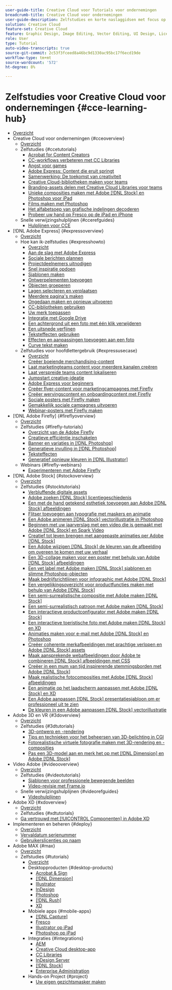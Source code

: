 ```yaml
---
user-guide-title: Creative Cloud voor Tutorials voor ondernemingen
breadcrumb-title: Creative Cloud voor ondernemingen
user-guide-description: Zelfstudies en korte naslaggidsen met focus op Creative Cloud voor ondernemingen weergeven
solution: Creative Cloud
feature-set: Creative Cloud
feature: Graphic Design, Image Editing, Vector Editing, UI Design, Licensable Assets, Gen AI, Video Editing, 3D
role: User
type: Tutorial
auto-video-transcripts: true
source-git-commit: 2c53f3fceed8a46bc9d1330ac95bc17f6ecd19de
workflow-type: tm+mt
source-wordcount: '572'
ht-degree: 8%

---
```



# Zelfstudies voor Creative Cloud voor ondernemingen {#cce-learning-hub}

+ [Overzicht](overview.md)
+ Creative Cloud voor ondernemingen {#cceoverview}
   + [Overzicht](cce/overview-cce.md)
   + Zelfstudies {#ccetutorials}
      + [Acrobat for Content Creators](cce/acrobat-content-creators.md)
      + [CC-workflows verbeteren met CC Libraries](cce/cc-workflows-cc-libraries.md)
      + [Angst voor games](cce/taming-type-anxiety.md)
      + [Adobe Express: Content die eruit springt](cce/adobe-express-content-that-stands-out.md)
      + [Samenwerking: De toekomst van creativiteit](cce/collaboration-the-future-of-creativity.md)
      + [Creative Cloud-bibliotheken maken voor teams](cce/ccteamlibraries.md)
      + [Branding-assets delen met Creative Cloud Libraries voor teams](cce/sharecclibraries.md)
      + [Unieke composities maken met Adobe [!DNL Stock] en Photoshop voor iPad](cce/compositepsipad.md)
      + [Films maken met Photoshop](cce/cinemagraphps.md)
      + [Het alfabetsoep van grafische indelingen decoderen](cce/alphabetsoup.md)
      + [Probeer uw hand op Fresco op de iPad en iPhone](cce/frescoworkshop.md)
   + Snelle verwijzingshulplijnen {#ccerefguides}
      + [Hulplijnen voor CCE](quick-reference/overview-ref.md)
+ [!DNL Adobe Express] {#expressoverview}
   + [Overzicht](express/overview-express.md)
   + Hoe kan ik-zelfstudies {#expresshowto}
      + [Overzicht](express/overview-express-how-to.md)
      + [Aan de slag met Adobe Express](express/get-started.md)
      + [Sociale berichten plannen](express/schedule.md)
      + [Projectdeelnemers uitnodigen](express/collaborate.md)
      + [Snel inspiratie opdoen](express/get-inspiration.md)
      + [Sjablonen maken](express/create-templates.md)
      + [Ontwerpelementen toevoegen](express/add-design-assets.md)
      + [Objecten groeperen](express/group-objects.md)
      + [Lagen selecteren en verplaatsen](express/layers.md)
      + [Meerdere pagina&#39;s maken](express/multiple-pages.md)
      + [Ongedaan maken en opnieuw uitvoeren](express/undo-redo.md)
      + [CC-bibliotheken gebruiken](express/cc-libraries.md)
      + [Uw merk toepassen](express/brand.md)
      + [Integratie met Google Drive](express/google-drive.md)
      + [Een achtergrond uit een foto met één klik verwijderen](express/remove-background.md)
      + [Een uitsnede verfijnen](express/refine-cutout.md)
      + [Teksteffecten gebruiken](express/text-effects.md)
      + [Effecten en aanpassingen toevoegen aan een foto](express/image-effects.md)
      + [Curve tekst maken](express/create-curved-text.md)
   + Zelfstudies voor hoofdlettergebruik {#expressusecase}
      + [Overzicht](express/overview-express-use-case-tutorials.md)
      + [Creëer boeiende merchandising-content](express/compelling-merchandise.md)
      + [Laat marketingteams content voor meerdere kanalen creëren](express/multi-channel-marketing-content.md)
      + [Laat verspreide teams content lokaliseren](express/localized-marketing-content.md)
      + [Jumpstart creative-ideatie](express/jumpstart-ideation.md)
      + [Adobe Express voor beginners](express/adobe-express-beginners.md)
      + [Creëer flyer-content voor marketingcampagnes met Firefly](express/create-local-marketing.md)
      + [Creëer wervingscontent en onboardingcontent met Firefly](express/create-on-boarding.md)
      + [Sociale posters met Firefly maken](express/create-social-posters.md)
      + [Gemakkelijk sociale campagnes uitvoeren](express/create-blog-graphics.md)
      + [Webinar-posters met Firefly maken](express/create-webinar-poster.md)
+ [!DNL Adobe Firefly] {#fireflyoverview}
   + [Overzicht](firefly/overview-firefly.md)
   + Zelfstudies {#firefly-tutorials}
      + [Overzicht van de Adobe Firefly](firefly/overview-of-firefly.md)
      + [Creatieve efficiëntie inschakelen](firefly/enable-creative-efficiency.md)
      + [Banner en variaties in [!DNL Photoshop]](firefly/web-banner-ad.md)
      + [Generatieve invulling in [!DNL Photoshop]](firefly/generative-fill.md)
      + [Teksteffecten](firefly/text-effects.md)
      + [Generatief opnieuw kleuren in [!DNL Illustrator]](firefly/generative-recolor.md)
   + Webinars {#firefly-webinars}
      + [Experimenteren met Adobe Firefly](firefly/webinar-experimenting.md)
+ [!DNL Adobe Stock] {#stockoverview}
   + [Overzicht](stock/overview-stock.md)
   + Zelfstudies {#stocktutorials}
      + [Verbluffende digitale assets](stock/stunning-digital-assets.md)
      + [Adobe zoeken [!DNL Stock] licentiegeschiedenis](stock/searchstock.md)
      + [Een met de hand getekend esthetiek toevoegen aan Adobe [!DNL Stock] afbeeldingen](stock/handdrawn.md)
      + [Flitser toevoegen aan typografie met maskers en animatie](stock/flairtypography.md)
      + [Een Adobe animeren [!DNL Stock] vectorillustratie in Photoshop](stock/animatevector.md)
      + [Beginnen met uw jaarverslag met een video die is gemaakt met Adobe [!DNL Stock] en Spark Video](stock/annualreport.md)
      + [Creatief tot leven brengen met aangepaste animaties per Adobe [!DNL Stock]](stock/customanimations.md)
      + [Een Adobe wijzigen [!DNL Stock] de kleuren van de afbeelding om overeen te komen met uw verhaal](stock/changecolors.md)
      + [Een 3D-collage maken voor een poster met behulp van Adobe [!DNL Stock] afbeeldingen](stock/collage.md)
      + [Een vet label met Adobe maken [!DNL Stock] sjablonen en slimme Photoshop-objecten](stock/boldlabel.md)
      + [Maak bedrijfsrichtlijnen voor infographic met Adobe [!DNL Stock]](stock/infographic.md)
      + [Een vergelijkingsoverzicht voor productfuncties maken met behulp van Adobe [!DNL Stock]](stock/featurecomparison.md)
      + [Een semi-surrealistische compositie met Adobe maken [!DNL Stock]](stock/surrealcomposite.md)
      + [Een semi-surrealistisch patroon met Adobe maken [!DNL Stock]](stock/surrealpattern.md)
      + [Een interactieve productconfigurator met Adobe maken [!DNL Stock]](stock/productconfigurator.md)
      + [Een interactieve toeristische foto met Adobe maken [!DNL Stock] en XD](stock/interactivetourismphoto.md)
      + [Animaties maken voor e-mail met Adobe [!DNL Stock] en Photoshop](stock/animationemail.md)
      + [Creëer coherente merkafbeeldingen met prachtige verlopen en Adobe [!DNL Stock] assets](stock/brandgradients.md)
      + [Maak aansprekende webafbeeldingen door Adobe te combineren [!DNL Stock] afbeeldingen met CSS](stock/webgraphics.md)
      + [Creëer in een mum van tijd inspirerende stemmingsborden met Adobe [!DNL Stock]](stock/moodboard.md)
      + [Maak realistische fotocomposities met Adobe [!DNL Stock] afbeeldingen](stock/realisticcomposite.md)
      + [Een animatie op het laadscherm aanpassen met Adobe [!DNL Stock] en XD](stock/loadingscreen.md)
      + [Een Adobe aanpassen [!DNL Stock] presentatiesjabloon om er professioneel uit te zien](stock/presentationtemplate.md)
      + [De kleuren in een Adobe aanpassen [!DNL Stock] vectorillustratie](stock/customizecolors.md)
+ Adobe 3D en VR {#3doverview}
   + [Overzicht](3di/overview-3di.md)
   + Zelfstudies {#3dtutorials}
      + [3D-ontwerp en -rendering](3di/substance-3d-stager.md)
      + [Tips en technieken voor het beheersen van 3D-belichting in CGI](3di/mastering3dlighting.md)
      + [Fotorealistische virtuele fotografie maken met 3D-rendering en -composities](3di/photorealistic.md)
      + [Pas een 3D-model aan en merk het op met [!DNL Dimension] en Adobe [!DNL Stock]](3di/3ddimensionstock.md)
+ Video Adobe {#videooverview}
   + [Overzicht](dva/overview-dva.md)
   + Zelfstudies {#videotutorials}
      + [Sjablonen voor professionele bewegende beelden](dva/motion-graphics-templates.md)
      + [Video-revisie met Frame.io](dva/video-review-frame-io.md)
   + Snelle verwijzingshulplijnen {#videorefguides}
      + [Videohulplijnen](dva/overview-dva-ref.md)
+ Adobe XD {#xdoverview}
   + [Overzicht](xd/overview-xd.md)
   + Zelfstudies {#xdtutorials}
   + [Ga vertrouwd met [!UICONTROL Componenten] in Adobe XD](xd/components.md)
+ Implementeren en beheren {#deploy}
   + [Overzicht](deploy/overview-deploy.md)
   + [Vervaldatum serienummer](deploy/cceserial.md)
   + [Gebruikerslicenties op naam](deploy/nameduserlicensing.md)
+ Adobe MAX {#max}
   + [Overzicht](max/overview-max.md)
   + Zelfstudies {#tutorials}
      + [Overzicht](max/maxtutorials.md)
      + Desktopproducten {#desktop-products}
         + [Acrobat &amp; Sign](max/acrobat-sign.md)
         + [[!DNL Dimension]](max/dimension.md)
         + [Illustrator](max/illustrator.md)
         + [InDesign](max/indesign.md)
         + [Photoshop](max/photoshop.md)
         + [[!DNL Rush]](max/rush.md)
         + [XD](max/xd.md)
      + Mobiele apps {#mobile-apps}
         + [[!DNL Capture]](max/capture.md)
         + [Fresco](max/fresco.md)
         + [Illustrator op iPad](max/illustratoripad.md)
         + [Photoshop op iPad](max/photoshopipad.md)
      + Integraties {#integrations}
         + [AEM](max/aem.md)
         + [Creative Cloud desktop-app](max/creativeclouddesktopapp.md)
         + [CC Libraries](max/cclibraries.md)
         + [InDesign Server](max/indesignserver.md)
         + [[!DNL Stock]](max/stock.md)
         + [Enterprise Administration](max/enterprise.md)
      + Hands-on Project {#project}
         + [Uw eigen gezichtsmasker maken](max/handsonproject.md)